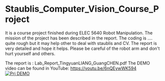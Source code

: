 # Staublis_Computer_Vision_Course_Project
It is a course project finished during ELEC 5640 Robot Manipulation. The mission of the project has been described in the report. The coding is .... quite rough but it may help other to deal with staublis and CV. The report is very detailed and hope it helps. Please be careful of the robot arm and don't hurt yourself and others.

The report is :  	Lab_Report_TingyuanLIANG_GuangCHEN.pdf
The DEMO video can be found in YouTube: https://youtu.be/6nQEywWK594
[![Prj DEMO](https://i.ytimg.com/vi/6nQEywWK594/hqdefault.jpg?sqp=-oaymwEXCPYBEIoBSFryq4qpAwkIARUAAIhCGAE=&rs=AOn4CLDe8S7Nky8eZ4ZQnzCJYhD7yN5vbg)](https://youtu.be/6nQEywWK594 "Prj DEMO")
